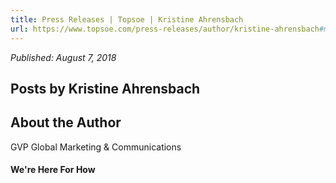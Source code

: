 ```yaml
---
title: Press Releases | Topsoe | Kristine Ahrensbach
url: https://www.topsoe.com/press-releases/author/kristine-ahrensbach#main-content
---
```


*Published: August 7, 2018*

## Posts by Kristine Ahrensbach

## About the Author

GVP Global Marketing & Communications

#### We're Here For How
